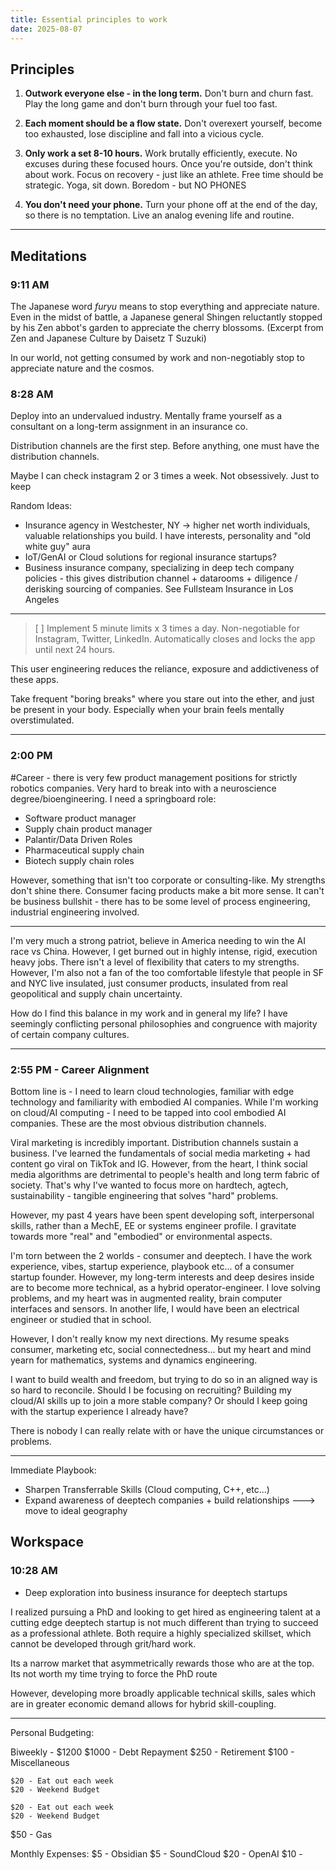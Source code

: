 ```yaml
---
title: Essential principles to work
date: 2025-08-07
---
```




## Principles

1. **Outwork everyone else - in the long term.** Don't burn and churn fast. Play the long game and don't burn through your fuel too fast. 

2. **Each moment should be a flow state.** Don't overexert yourself, become too exhausted, lose discipline and fall into a vicious cycle. 

3. **Only work a set 8-10 hours.** Work brutally efficiently, execute. No excuses during these focused hours. Once you're outside, don't think about work. Focus on recovery - just like an athlete. Free time should be strategic. Yoga, sit down. Boredom - but NO PHONES 

4. **You don't need your phone.** Turn your phone off at the end of the day, so there is no temptation. Live an analog evening life and routine. 

---

## Meditations

### 9:11 AM
The Japanese word _furyu_ means to stop everything and appreciate nature. Even in the midst of battle, a Japanese general Shingen reluctantly stopped by his Zen abbot's garden to appreciate the cherry blossoms. (Excerpt from Zen and Japanese Culture by Daisetz T Suzuki)

In our world, not getting consumed by work and non-negotiably stop to appreciate nature and the cosmos. 


### 8:28 AM
Deploy into an undervalued industry. Mentally frame yourself as a consultant on a long-term assignment in an insurance co. 

Distribution channels are the first step. Before anything, one must have the distribution channels. 

Maybe I can check instagram 2 or 3 times a week. Not obsessively. Just to keep 

Random Ideas:
- Insurance agency in Westchester, NY -> higher net worth individuals, valuable relationships you build. I have interests, personality and "old white guy" aura
- IoT/GenAI or Cloud solutions for regional insurance startups?
- Business insurance company, specializing in deep tech company policies - this gives distribution channel + datarooms + diligence / derisking sourcing of companies. See Fullsteam Insurance in Los Angeles 

--------------------

> [ ] Implement 5 minute limits x 3 times a day. Non-negotiable for Instagram, Twitter, LinkedIn. Automatically closes and locks the app until next 24 hours. 

This user engineering reduces the reliance, exposure and addictiveness of these apps. 

Take frequent "boring breaks" where you stare out into the ether, and just be present in your body. Especially when your brain feels mentally overstimulated. 

-------------------


### 2:00 PM

#Career - there is very few product management positions for strictly robotics companies. Very hard to break into with a neuroscience degree/bioengineering. I need a springboard role:

- Software product manager
- Supply chain product manager
- Palantir/Data Driven Roles
- Pharmaceutical supply chain
- Biotech supply chain roles

However, something that isn't too corporate or consulting-like. My strengths don't shine there. Consumer facing products make a bit more sense. It can't be business bullshit - there has to be some level of process engineering, industrial engineering involved.

---

I'm very much a strong patriot, believe in America needing to win the AI race vs China. However, I get burned out in highly intense, rigid, execution heavy jobs. There isn't a level of flexibility that caters to my strengths. However, I'm also not a fan of the too comfortable lifestyle that people in SF and NYC live insulated, just consumer products, insulated from real geopolitical and supply chain uncertainty. 

How do I find this balance in my work and in general my life? I have seemingly conflicting personal philosophies and congruence with majority of certain company cultures. 

----

### 2:55 PM - Career Alignment

Bottom line is - I need to learn cloud technologies, familiar with edge technology and familiarity with embodied AI companies. While I'm working on cloud/AI computing - I need to be tapped into cool embodied AI companies. These are the most obvious distribution channels. 

Viral marketing is incredibly important. Distribution channels sustain a business. I've learned the fundamentals of social media marketing + had content go viral on TikTok and IG. However, from the heart, I think social media algorithms are detrimental to people's health and long term fabric of society. That's why I've wanted to focus more on hardtech, agtech, sustainability - tangible engineering that solves "hard" problems. 

However, my past 4 years have been spent developing soft, interpersonal skills, rather than a MechE, EE or systems engineer profile. I gravitate towards more "real" and "embodied" or environmental aspects. 

I'm torn between the 2 worlds - consumer and deeptech. I have the work experience, vibes, startup experience, playbook etc... of a consumer startup founder. However, my long-term interests and deep desires inside are to become more technical, as a hybrid operator-engineer. I love solving problems, and my heart was in augmented reality, brain computer interfaces and sensors. In another life, I would have been an electrical engineer or studied that in school. 

However, I don't really know my next directions. My resume speaks consumer, marketing etc, social connectedness... but my heart and mind yearn for mathematics, systems and dynamics engineering. 

I want to build wealth and freedom, but trying to do so in an aligned way is so hard to reconcile. Should I be focusing on recruiting? Building my cloud/AI skills up to join a more stable company? Or should I keep going with the startup experience I already have?

There is nobody I can really relate with or have the unique circumstances or problems. 

---

Immediate Playbook:
- Sharpen Transferrable Skills (Cloud computing, C++, etc...)
- Expand awareness of deeptech companies + build relationships
---> move to ideal geography




## Workspace

### 10:28 AM
- Deep exploration into business insurance for deeptech startups

I realized pursuing a PhD and looking to get hired as engineering talent at a cutting edge deeptech startup is not much different than trying to succeed as a professional athlete. Both require a highly specialized skillset, which cannot be developed through grit/hard work. 

Its a narrow market that asymmetrically rewards those who are at the top. Its not worth my time trying to force the PhD route 

However, developing more broadly applicable technical skills, sales which are in greater economic demand allows for hybrid skill-coupling. 

---

Personal Budgeting:

Biweekly - $1200
$1000 - Debt Repayment
$250 - Retirement
$100 - Miscellaneous

	$20 - Eat out each week
	$20 - Weekend Budget

	$20 - Eat out each week
	$20 - Weekend Budget

$50 - Gas

Monthly Expenses:
$5 - Obsidian
$5 - SoundCloud
$20 - OpenAI
$10 - 
